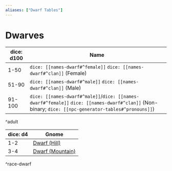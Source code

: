 ```yaml
---
aliases: ["Dwarf Tables"]
---
```

# Dwarves

| dice: d100 | Name                                              | 
| ---------- | ----------------------------------------------------- |
| 1-50       | `dice: [[names-dwarf#^female]]` `dice: [[names-dwarf#^clan]]` (Female) |
| 51-90      | `dice: [[names-dwarf#^male]]` `dice: [[names-dwarf#^clan]]` (Male)   |
| 91-100     | `dice: [[names-dwarf#^male]]`/`dice: [[names-dwarf#^female]]` `dice: [[names-dwarf#^clan]]` (Non-binary; `dice: [[npc-generator-tables#^pronouns]]`) |
^adult

| dice: d4  | Gnome                                   |
| --------- | --------------------------------------- |
| 1-2       | [Dwarf (Hill)](races/dwarf-hill.md)                 |
| 3-4       | [Dwarf (Mountain)](races/dwarf-mountain.md)         |
^race-dwarf
